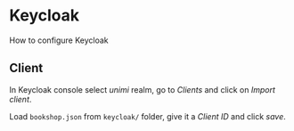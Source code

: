 # Keycloak

How to configure Keycloak

## Client

In Keycloak console select _unimi_ realm, go to _Clients_ and click on _Import client_.

Load `bookshop.json` from `keycloak/` folder, give it a _Client ID_ and click _save_.
